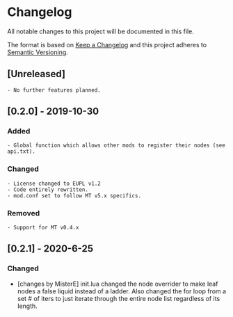 # Changelog
All notable changes to this project will be documented in this file.

The format is based on [Keep a Changelog](http://keepachangelog.com/en/1.0.0/)
and this project adheres to [Semantic Versioning](https://semver.org/).


## [Unreleased]

	- No further features planned.


## [0.2.0] - 2019-10-30
### Added

	- Global function which allows other mods to register their nodes (see api.txt).

### Changed

	- License changed to EUPL v1.2
	- Code entirely rewritten.
	- mod.conf set to follow MT v5.x specifics.

### Removed

	- Support for MT v0.4.x
	
## [0.2.1] - 2020-6-25

### Changed
- [changes by MisterE] init.lua changed the node overrider to make leaf nodes a false liquid instead of a ladder. Also changed the for loop from a set # of iters to just iterate through the 			entire node list regardless of its length.
